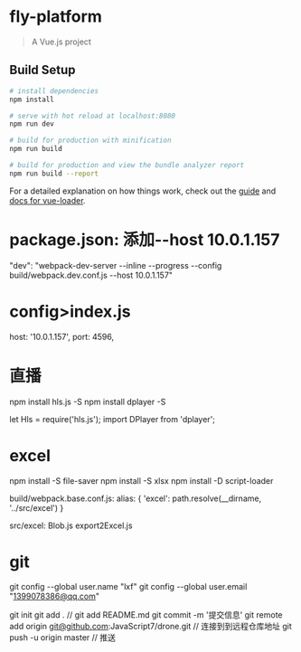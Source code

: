 # fly-platform

> A Vue.js project

## Build Setup

``` bash
# install dependencies
npm install

# serve with hot reload at localhost:8080
npm run dev

# build for production with minification
npm run build

# build for production and view the bundle analyzer report
npm run build --report
```

For a detailed explanation on how things work, check out the [guide](http://vuejs-templates.github.io/webpack/) and [docs for vue-loader](http://vuejs.github.io/vue-loader).

# package.json: 添加--host 10.0.1.157
"dev": "webpack-dev-server --inline --progress --config build/webpack.dev.conf.js --host 10.0.1.157"

# config>index.js
host: '10.0.1.157',
port: 4596, 

# 直播
npm install hls.js -S
npm install dplayer -S

let Hls = require('hls.js');
import DPlayer from 'dplayer';

# excel
npm install -S file-saver
npm install -S xlsx
npm install -D script-loader

build/webpack.base.conf.js:
alias: {
    'excel': path.resolve(__dirname, '../src/excel')
}

src/excel:
Blob.js
export2Excel.js

# git
git config --global user.name "lxf"
git config --global user.email "1399078386@qq.com"

git init
git add . // git add README.md
git commit -m '提交信息'
git remote add origin git@github.com:JavaScript7/drone.git // 连接到到远程仓库地址
git push -u origin master // 推送